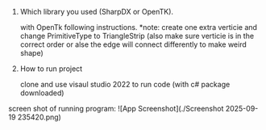 1. Which library you used (SharpDX or OpenTK).
   
   with OpenTk following instructions.
   *note: create one extra verticie and change PrimitiveType to TriangleStrip (also make sure verticie is in the correct order or alse the edge will connect differently to make weird shape)
   
2. How to run project
   
   clone and use visaul studio 2022 to run code (with c# package downloaded)


screen shot of running program:
![App Screenshot](./Screenshot 2025-09-19 235420.png)
